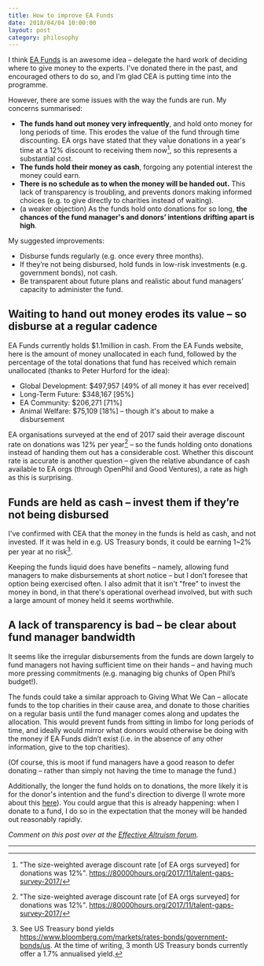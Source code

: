 ```yaml
---
title: How to improve EA Funds
date: 2018/04/04 10:00:00
layout: post
category: philosophy
---
```


I think [EA Funds](https://app.effectivealtruism.org/funds) is an awesome idea – delegate the hard work of deciding where to give money to the experts. I've donated there in the past, and encouraged others to do so, and I’m glad CEA is putting time into the programme.

However, there are some issues with the way the funds are run. My concerns summarised:

* **The funds hand out money very infrequently**, and hold onto money for long periods of time. This erodes the value of the fund through time discounting. EA orgs have stated that they value donations in a year's time at a 12% discount to receiving them now[^discount], so this represents a substantial cost.
* **The funds hold their money as cash**, forgoing any potential interest the money could earn.
* **There is no schedule as to when the money will be handed out.** This lack of transparency is troubling, and prevents donors making informed choices (e.g. to give directly to charities instead of waiting).
* (a weaker objection) As the funds hold onto donations for so long, **the chances of the fund manager's and donors’ intentions drifting apart is high**.

My suggested improvements:

* Disburse funds regularly (e.g. once every three months).
* If they’re not being disbursed, hold funds in low-risk investments (e.g. government bonds), not cash.
* Be transparent about future plans and realistic about fund managers’ capacity to administer the fund.

## Waiting to hand out money erodes its value – so disburse at a regular cadence

EA Funds currently holds $1.1million in cash. From the EA Funds website, here is the amount of money unallocated in each fund, followed by the percentage of the total donations that fund has received which remain unallocated (thanks to Peter Hurford for the idea):

* Global Development: $497,957 [49% of all money it has ever received]
* Long-Term Future: $348,167 [95%]
* EA Community: $206,271 [71%]
* Animal Welfare: $75,109 [18%] – though it's about to make a disbursement

EA organisations surveyed at the end of 2017 said their average discount rate on donations was 12% per year[^discount] – so the funds holding onto donations instead of handing them out has a considerable cost. Whether this discount rate is accurate is another question – given the relative abundance of cash available to EA orgs (through OpenPhil and Good Ventures), a rate as high as this is surprising.

## Funds are held as cash – invest them if they’re not being disbursed

I've confirmed with CEA that the money in the funds is held as cash, and not invested. If it was held in e.g. US Treasury bonds, it could be earning 1~2% per year at no risk[^bonds].

Keeping the funds liquid does have benefits – namely, allowing fund managers to make disbursements at short notice – but I don’t foresee that option being exercised often. I also admit that it isn't "free" to invest the money in bond, in that there's operational overhead involved, but with such a large amount of money held it seems worthwhile.

## A lack of transparency is bad – be clear about fund manager bandwidth

It seems like the irregular disbursements from the funds are down largely to fund managers not having sufficient time on their hands – and having much more pressing commitments (e.g. managing big chunks of Open Phil’s budget!).

The funds could take a similar approach to Giving What We Can – allocate funds to the top charities in their cause area, and donate to those charities on a regular basis until the fund manager comes along and updates the allocation. This would prevent funds from sitting in limbo for long periods of time, and ideally would mirror what donors would otherwise be doing with the money if EA Funds didn’t exist (i.e. in the absence of any other information, give to the top charities).

(Of course, this is moot if fund managers have a good reason to defer donating – rather than simply not having the time to manage the fund.)

Additionally, the longer the fund holds on to donations, the more likely it is for the donor's intention and the fund's direction to diverge (I wrote more about this [here](http://effective-altruism.com/ea/1k9/ea_funds_hands_out_money_very_infrequently_should/d8l)). You could argue that this is already happening: when I donate to a fund, I do so in the expectation that the money will be handed out reasonably rapidly.

*Comment on this post over at the [Effective Altruism forum](http://effective-altruism.com/ea/1mr/how_to_improve_ea_funds/).*

---

[^discount]: "The size-weighted average discount rate [of EA orgs surveyed] for donations was 12%". https://80000hours.org/2017/11/talent-gaps-survey-2017/
[^bonds]: See US Treasury bond yields https://www.bloomberg.com/markets/rates-bonds/government-bonds/us. At the time of writing, 3 month US Treasury bonds currently offer a 1.7% annualised yield.
